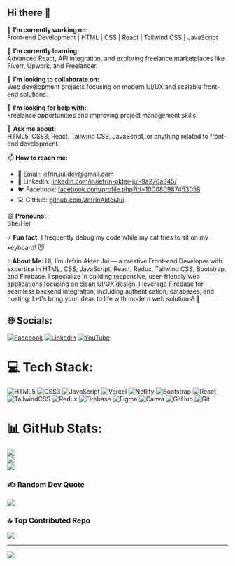 ## Hi there 👋

🔭 **I’m currently working on:**  
Front-end Development | HTML | CSS | React | Tailwind CSS | JavaScript

🌱 **I’m currently learning:**  
Advanced React, API integration, and exploring freelance marketplaces like Fiverr, Upwork, and Freelancer.

👯 **I’m looking to collaborate on:**  
Web development projects focusing on modern UI/UX and scalable front-end solutions.

🤔 **I’m looking for help with:**  
Freelance opportunities and improving project management skills.

💬 **Ask me about:**  
HTML5, CSS3, React, Tailwind CSS, JavaScript, or anything related to front-end development.

📫 **How to reach me:**  
- 📧 Email: jefrin.jui.dev@gmail.com 
- 💼 LinkedIn: [linkedin.com/in/jefrin-akter-jui-9a276a345/]([https://linkedin.com/in/your-profile](https://www.linkedin.com/in/jefrin-akter-jui-9a276a345/))  
- 🐦 Facebook: [facebook.com/profile.php?id=100080987453058]([https://twitter.com/your_handle](https://www.facebook.com/profile.php?id=100080987453058))  
- 💻 GitHub: [github.com/JefrinAkterJui](https://github.com/JefrinAkterJui)

😄 **Pronouns:**  
She/Her

⚡ **Fun fact:** 
I frequently debug my code while my cat tries to sit on my keyboard! 😼

✨**About Me:**
Hi, I’m Jefrin Akter Jui — a creative Front-end Developer with expertise in HTML, CSS, JavaScript, React, Redux, Tailwind CSS, Bootstrap, and Firebase. I specialize in building responsive, user-friendly web applications focusing on clean UI/UX design. I leverage Firebase for seamless backend integration, including authentication, databases, and hosting. Let's bring your ideas to life with modern web solutions! 🚀


## 🌐 Socials:
[![Facebook](https://img.shields.io/badge/Facebook-%231877F2.svg?logo=Facebook&logoColor=white)](https://facebook.com/profile.php?id=100080987453058) [![LinkedIn](https://img.shields.io/badge/LinkedIn-%230077B5.svg?logo=linkedin&logoColor=white)](https://linkedin.com/in/jefrin-akter-jui-9a276a345/) [![YouTube](https://img.shields.io/badge/YouTube-%23FF0000.svg?logo=YouTube&logoColor=white)](https://youtube.com/@@JuisCreation) 

# 💻 Tech Stack:
![HTML5](https://img.shields.io/badge/html5-%23E34F26.svg?style=for-the-badge&logo=html5&logoColor=white) ![CSS3](https://img.shields.io/badge/css3-%231572B6.svg?style=for-the-badge&logo=css3&logoColor=white) ![JavaScript](https://img.shields.io/badge/javascript-%23323330.svg?style=for-the-badge&logo=javascript&logoColor=%23F7DF1E) ![Vercel](https://img.shields.io/badge/vercel-%23000000.svg?style=for-the-badge&logo=vercel&logoColor=white) ![Netlify](https://img.shields.io/badge/netlify-%23000000.svg?style=for-the-badge&logo=netlify&logoColor=#00C7B7) ![Bootstrap](https://img.shields.io/badge/bootstrap-%238511FA.svg?style=for-the-badge&logo=bootstrap&logoColor=white) ![React](https://img.shields.io/badge/react-%2320232a.svg?style=for-the-badge&logo=react&logoColor=%2361DAFB) ![TailwindCSS](https://img.shields.io/badge/tailwindcss-%2338B2AC.svg?style=for-the-badge&logo=tailwind-css&logoColor=white) ![Redux](https://img.shields.io/badge/redux-%23593d88.svg?style=for-the-badge&logo=redux&logoColor=white) ![Firebase](https://img.shields.io/badge/firebase-a08021?style=for-the-badge&logo=firebase&logoColor=ffcd34) ![Figma](https://img.shields.io/badge/figma-%23F24E1E.svg?style=for-the-badge&logo=figma&logoColor=white) ![Canva](https://img.shields.io/badge/Canva-%2300C4CC.svg?style=for-the-badge&logo=Canva&logoColor=white) ![GitHub](https://img.shields.io/badge/github-%23121011.svg?style=for-the-badge&logo=github&logoColor=white) ![Git](https://img.shields.io/badge/git-%23F05033.svg?style=for-the-badge&logo=git&logoColor=white)
# 📊 GitHub Stats:
![](https://github-readme-stats.vercel.app/api?username=JefrinAkterJui&theme=dark&hide_border=false&include_all_commits=false&count_private=false)<br/>
![](https://github-readme-streak-stats.herokuapp.com/?user=JefrinAkterJui&theme=dark&hide_border=false)<br/>
![](https://github-readme-stats.vercel.app/api/top-langs/?username=JefrinAkterJui&theme=dark&hide_border=false&include_all_commits=false&count_private=false&layout=compact)

### ✍️ Random Dev Quote
![](https://quotes-github-readme.vercel.app/api?type=horizontal&theme=radical)

### 🔝 Top Contributed Repo
![](https://github-contributor-stats.vercel.app/api?username=JefrinAkterJui&limit=5&theme=dark&combine_all_yearly_contributions=true)

---
[![](https://visitcount.itsvg.in/api?id=JefrinAkterJui&icon=0&color=0)](https://visitcount.itsvg.in)

<!-- Proudly created with GPRM ( https://gprm.itsvg.in ) -->
